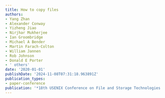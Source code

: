 ```yaml
---
title: How to copy files
authors:
- Yang Zhan
- Alexander Conway
- Yizheng Jiao
- Nirjhar Mukherjee
- Ian Groombridge
- Michael A Bender
- Martin Farach-Colton
- William Jannen
- Rob Johnson
- Donald E Porter
- ' others'
date: '2020-01-01'
publishDate: '2024-11-08T07:31:18.963891Z'
publication_types:
- paper-conference
publication: '*18th USENIX Conference on File and Storage Technologies (FAST 20)*'
---
```

